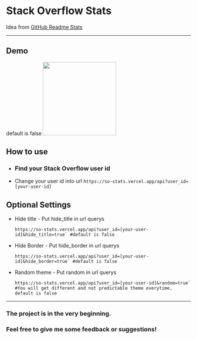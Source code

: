 # Stack Overflow Stats

Idea from
[GitHub Readme Stats](https://github.com/anuraghazra/github-readme-stats)

---

## Demo
default is false
<img height="200" src="https://so-stats-kurt-liao.vercel.app/api/demo" />

## How to use

- ### Find your Stack Overflow user id
- Change your user id into url
  `https://so-stats.vercel.app/api?user_id=[your-user-id]`

## Optional Settings

- Hide title - Put hide_title in url querys
  ```
  https://so-stats.vercel.app/api?user_id=[your-user-id]&hide_title=true` #default is false
  ```

- Hide Border -  Put hide_border in url querys
  ```
  https://so-stats.vercel.app/api?user_id=[your-user-id]&hide_border=true` #default is false
  ```

- Random theme - Put random in url querys
  ```
  https://so-stats.vercel.app/api?user_id=[your-user-id]&random=true`
  #You will get different and not predictable theme everytime, default is false
  ```

---

### The project is in the very beginning.

### Feel free to give me some feedback or suggestions!
